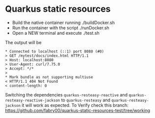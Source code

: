 # Quarkus static resources

- Build the native container running ./buildDocker.sh
- Run the container with the script ./runDocker.sh
- Open a NEW terminal and execute ./test.sh

The output will be 
```
* Connected to localhost (::1) port 8080 (#0)
> GET /mytest/docs/index.html HTTP/1.1
> Host: localhost:8080
> User-Agent: curl/7.75.0
> Accept: */*
>
* Mark bundle as not supporting multiuse
< HTTP/1.1 404 Not Found
< content-length: 0
```

Switching the dependencies `quarkus-resteasy-reactive` and `quarkus-resteasy-reactive-jackson` to `quarkus-resteasy` and `quarkus-resteasy-jackson` it will work as expected.
To Verify check this branch: https://github.com/fabry00/quarkus-static-resources-test/tree/working

